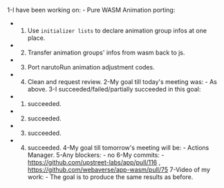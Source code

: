 1-I have been working on: - Pure WASM Animation porting:
  - 1) Use `initializer lists` to declare animation group infos at one place.
  - 2) Transfer animation groups' infos from wasm back to js.
  - 3) Port narutoRun animation adjustment codes.
  - 4) Clean and request review.
2-My goal till today's meeting was: - As above.
3-I succeeded/failed/partially succeeded in this goal:
  - 1) succeeded.
  - 2) succeeded.
  - 3) succeeded.
  - 4) succeeded.
4-My goal till tomorrow's meeting will be: - Actions Manager.
5-Any blockers: - no
6-My commits: - https://github.com/upstreet-labs/app/pull/116 , https://github.com/webaverse/app-wasm/pull/75
7-Video of my work: - The goal is to produce the same results as before.
